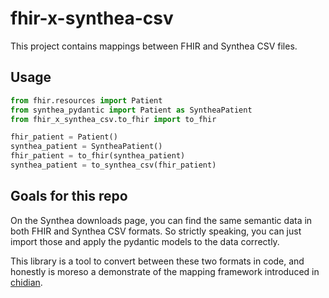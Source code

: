 # fhir-x-synthea-csv

This project contains mappings between FHIR and Synthea CSV files.

## Usage

```python
from fhir.resources import Patient
from synthea_pydantic import Patient as SyntheaPatient
from fhir_x_synthea_csv.to_fhir import to_fhir

fhir_patient = Patient()
synthea_patient = SyntheaPatient()
fhir_patient = to_fhir(synthea_patient)
synthea_patient = to_synthea_csv(fhir_patient)
```

## Goals for this repo

On the Synthea downloads page, you can find the same semantic data in both FHIR and Synthea CSV formats. So strictly speaking, you can just import those and apply the pydantic models to the data correctly.

This library is a tool to convert between these two formats in code, and honestly is moreso a demonstrate of the mapping framework introduced in [chidian](https://github.com/ericpan64/chidian).
